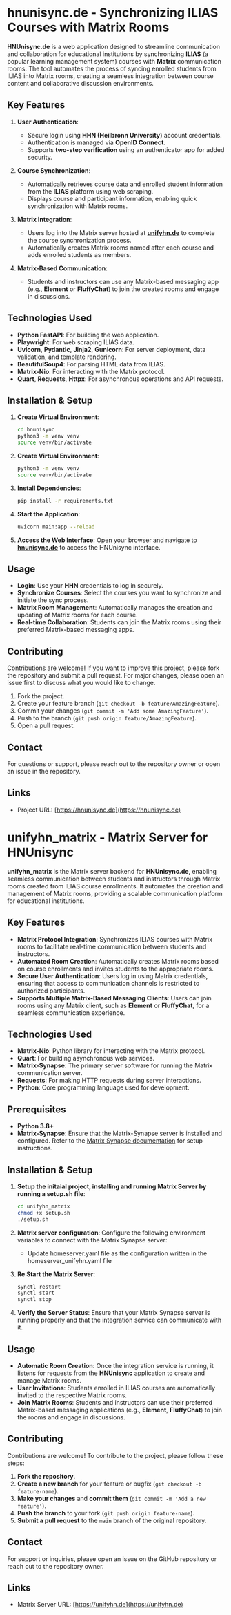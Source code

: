 # hnunisync.de - Synchronizing ILIAS Courses with Matrix Rooms

**HNUnisync.de** is a web application designed to streamline communication and collaboration for educational institutions by synchronizing **ILIAS** (a popular learning management system) courses with **Matrix** communication rooms. The tool automates the process of syncing enrolled students from ILIAS into Matrix rooms, creating a seamless integration between course content and collaborative discussion environments.

## Key Features

1. **User Authentication**:
   - Secure login using **HHN (Heilbronn University)** account credentials.
   - Authentication is managed via **OpenID Connect**.
   - Supports **two-step verification** using an authenticator app for added security.

2. **Course Synchronization**:
   - Automatically retrieves course data and enrolled student information from the **ILIAS** platform using web scraping.
   - Displays course and participant information, enabling quick synchronization with Matrix rooms.

3. **Matrix Integration**:
   - Users log into the Matrix server hosted at **[unifyhn.de](https://unifyhn.de)** to complete the course synchronization process.
   - Automatically creates Matrix rooms named after each course and adds enrolled students as members.

4. **Matrix-Based Communication**:
   - Students and instructors can use any Matrix-based messaging app (e.g., **Element** or **FluffyChat**) to join the created rooms and engage in discussions.

## Technologies Used

- **Python FastAPI**: For building the web application.
- **Playwright**: For web scraping ILIAS data.
- **Uvicorn**, **Pydantic**, **Jinja2**, **Gunicorn**: For server deployment, data validation, and template rendering.
- **BeautifulSoup4**: For parsing HTML data from ILIAS.
- **Matrix-Nio**: For interacting with the Matrix protocol.
- **Quart**, **Requests**, **Httpx**: For asynchronous operations and API requests.

## Installation & Setup

1. **Create Virtual Environment**:
   ```bash
   cd hnunisync
   python3 -m venv venv
   source venv/bin/activate
   ```

2. **Create Virtual Environment**:
   ```bash
   python3 -m venv venv
   source venv/bin/activate
   ```

3. **Install Dependencies**:
   ```bash
   pip install -r requirements.txt
   ```
   
4. **Start the Application**:
   ```bash
   uvicorn main:app --reload
   ```

5. **Access the Web Interface**:
   Open your browser and navigate to **[hnunisync.de](https://hnunisync.de)** to access the HNUnisync interface.

## Usage

- **Login**: Use your **HHN** credentials to log in securely.
- **Synchronize Courses**: Select the courses you want to synchronize and initiate the sync process.
- **Matrix Room Management**: Automatically manages the creation and updating of Matrix rooms for each course.
- **Real-time Collaboration**: Students can join the Matrix rooms using their preferred Matrix-based messaging apps.

## Contributing

Contributions are welcome! If you want to improve this project, please fork the repository and submit a pull request. For major changes, please open an issue first to discuss what you would like to change.

1. Fork the project.
2. Create your feature branch (`git checkout -b feature/AmazingFeature`).
3. Commit your changes (`git commit -m 'Add some AmazingFeature'`).
4. Push to the branch (`git push origin feature/AmazingFeature`).
5. Open a pull request.

## Contact

For questions or support, please reach out to the repository owner or open an issue in the repository.

## Links

- Project URL: [https://hnunisync.de](https://hnunisync.de)

##





# unifyhn_matrix - Matrix Server for HNUnisync

**unifyhn_matrix** is the Matrix server backend for **HNUnisync.de**, enabling seamless communication between students and instructors through Matrix rooms created from ILIAS course enrollments. It automates the creation and management of Matrix rooms, providing a scalable communication platform for educational institutions.

## Key Features

- **Matrix Protocol Integration**: Synchronizes ILIAS courses with Matrix rooms to facilitate real-time communication between students and instructors.
- **Automated Room Creation**: Automatically creates Matrix rooms based on course enrollments and invites students to the appropriate rooms.
- **Secure User Authentication**: Users log in using Matrix credentials, ensuring that access to communication channels is restricted to authorized participants.
- **Supports Multiple Matrix-Based Messaging Clients**: Users can join rooms using any Matrix client, such as **Element** or **FluffyChat**, for a seamless communication experience.

## Technologies Used

- **Matrix-Nio**: Python library for interacting with the Matrix protocol.
- **Quart**: For building asynchronous web services.
- **Matrix-Synapse**: The primary server software for running the Matrix communication server.
- **Requests**: For making HTTP requests during server interactions.
- **Python**: Core programming language used for development.

## Prerequisites

- **Python 3.8+**
- **Matrix-Synapse**: Ensure that the Matrix-Synapse server is installed and configured. Refer to the [Matrix Synapse documentation](https://matrix-org.github.io/synapse/latest/setup/installation.html) for setup instructions.

## Installation & Setup

1. **Setup the initaial project, installing and running Matrix Server by running a setup.sh file**:
   ```bash
   cd unifyhn_matrix
   chmod +x setup.sh
   ./setup.sh
   ```

2. **Matrix server configuration**:
   Configure the following environment variables to connect with the Matrix Synapse server:
   - Update homeserver.yaml file as the configuration written in the homeserver_unifyhn.yaml file
   


3. **Re Start the Matrix Server**:
   ```bash
   synctl restart
   synctl start
   synctl stop
   ```
4. **Verify the Server Status**:
   Ensure that your Matrix Synapse server is running properly and that the integration service can communicate with it.

## Usage

- **Automatic Room Creation**: Once the integration service is running, it listens for requests from the **HNUnisync** application to create and manage Matrix rooms.
- **User Invitations**: Students enrolled in ILIAS courses are automatically invited to the respective Matrix rooms.
- **Join Matrix Rooms**: Students and instructors can use their preferred Matrix-based messaging applications (e.g., **Element**, **FluffyChat**) to join the rooms and engage in discussions.

## Contributing

Contributions are welcome! To contribute to the project, please follow these steps:

1. **Fork the repository**.
2. **Create a new branch** for your feature or bugfix (`git checkout -b feature-name`).
3. **Make your changes** and **commit them** (`git commit -m 'Add a new feature'`).
4. **Push the branch** to your fork (`git push origin feature-name`).
5. **Submit a pull request** to the `main` branch of the original repository.

## Contact

For support or inquiries, please open an issue on the GitHub repository or reach out to the repository owner.

## Links

- Matrix Server URL: [https://unifyhn.de](https://unifyhn.de)
